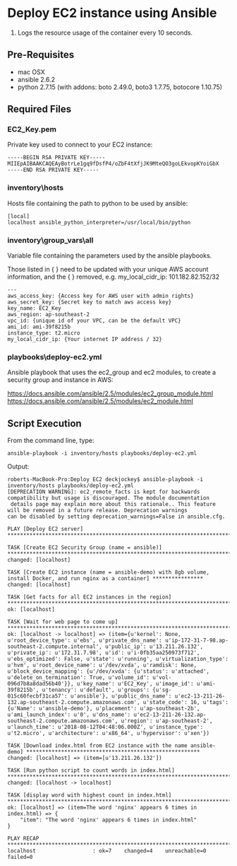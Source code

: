 # Deploy EC2 instance using Ansible

1. Logs the resource usage of the container every 10 seconds.

## Pre-Requisites

* mac OSX
* ansible 2.6.2
* python 2.7.15 (with addons: boto 2.49.0, boto3 1.7.75, botocore 1.10.75)


## Required Files

### EC2_Key.pem

Private key used to connect to your EC2 instance:

```
-----BEGIN RSA PRIVATE KEY-----
MIIEpAIBAAKCAQEAyBotrLe1gq9fDsfP4/oZbF4tXfjJK9MteQO3goLEkvopKYoiGbX
-----END RSA PRIVATE KEY-----
```


### inventory\hosts

Hosts file containing the path to python to be used by ansible:

```
[local]
localhost ansible_python_interpreter=/usr/local/bin/python

```


### inventory\group_vars\all

Variable file containing the parameters used by the ansible playbooks.

Those listed in { } need to be updated with your unique AWS account information, and the { } removed, e.g. my_local_cidr_ip: 101.182.82.152/32

```
---
aws_access_key: {Access key for AWS user with admin rights}
aws_secret_key: {Secret key to match aws access key}
key_name: EC2_Key
aws_region: ap-southeast-2
vpc_id: {unique id of your VPC, can be the default VPC}
ami_id: ami-39f8215b
instance_type: t2.micro
my_local_cidr_ip: {Your internet IP address / 32}
```


### playbooks\deploy-ec2.yml

Ansible playbook that uses the ec2_group and ec2 modules, to create a security group and instance in AWS:

https://docs.ansible.com/ansible/2.5/modules/ec2_group_module.html
https://docs.ansible.com/ansible/2.5/modules/ec2_module.html


## Script Execution

From the command line, type:

```
ansible-playbook -i inventory/hosts playbooks/deploy-ec2.yml
```

Output:

```
roberts-MacBook-Pro:Deploy EC2 deckjockey$ ansible-playbook -i inventory/hosts playbooks/deploy-ec2.yml
[DEPRECATION WARNING]: ec2_remote_facts is kept for backwards compatibility but usage is discouraged. The module documentation
 details page may explain more about this rationale.. This feature will be removed in a future release. Deprecation warnings
can be disabled by setting deprecation_warnings=False in ansible.cfg.

PLAY [Deploy EC2 server] ******************************************************************************************************

TASK [Create EC2 Security Group (name = ansible)] *****************************************************************************
changed: [localhost]

TASK [Create EC2 instance (name = ansible-demo) with 8gb volume, install Docker, and run nginx as a container] ****************
changed: [localhost]

TASK [Get facts for all EC2 instances in the region] **************************************************************************
ok: [localhost]

TASK [Wait for web page to come up] *******************************************************************************************
ok: [localhost -> localhost] => (item={u'kernel': None, u'root_device_type': u'ebs', u'private_dns_name': u'ip-172-31-7-98.ap-southeast-2.compute.internal', u'public_ip': u'13.211.26.132', u'private_ip': u'172.31.7.98', u'id': u'i-0fb35aa250973f712', u'ebs_optimized': False, u'state': u'running', u'virtualization_type': u'hvm', u'root_device_name': u'/dev/xvda', u'ramdisk': None, u'block_device_mapping': {u'/dev/xvda': {u'status': u'attached', u'delete_on_termination': True, u'volume_id': u'vol-096d7b8a8dad56b40'}}, u'key_name': u'EC2_Key', u'image_id': u'ami-39f8215b', u'tenancy': u'default', u'groups': {u'sg-015c60fecbf31ca57': u'ansible'}, u'public_dns_name': u'ec2-13-211-26-132.ap-southeast-2.compute.amazonaws.com', u'state_code': 16, u'tags': {u'Name': u'ansible-demo'}, u'placement': u'ap-southeast-2b', u'ami_launch_index': u'0', u'dns_name': u'ec2-13-211-26-132.ap-southeast-2.compute.amazonaws.com', u'region': u'ap-southeast-2', u'launch_time': u'2018-08-12T04:48:06.000Z', u'instance_type': u't2.micro', u'architecture': u'x86_64', u'hypervisor': u'xen'})

TASK [Download index.html from EC2 instance with the name ansible-demo] *******************************************************
changed: [localhost] => (item=[u'13.211.26.132'])

TASK [Run python script to count words in index.html] *************************************************************************
changed: [localhost -> localhost]

TASK [display word with highest count in index.html] **************************************************************************
ok: [localhost] => (item=The word 'nginx' appears 6 times in index.html) => {
    "item": "The word 'nginx' appears 6 times in index.html"
}

PLAY RECAP ********************************************************************************************************************
localhost                  : ok=7    changed=4    unreachable=0    failed=0   


```
